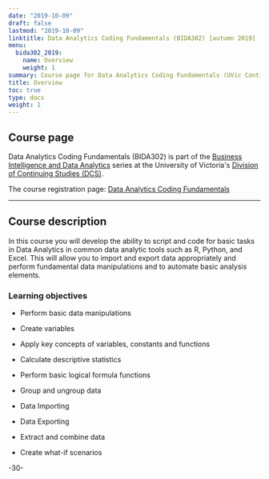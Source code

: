 ```yaml
---
date: "2019-10-09"
draft: false
lastmod: "2019-10-09"
linktitle: Data Analytics Coding Fundamentals (BIDA302) [autumn 2019]
menu:
  bida302_2019:
    name: Overview
    weight: 1
summary: Course page for Data Analytics Coding Fundamentals (UVic Continuing Studies, BIDA302) offered in November - December 2019.
title: Overview
toc: true
type: docs
weight: 1
---
```


## Course page

Data Analytics Coding Fundamentals (BIDA302) is part of the [Business Intelligence and Data Analytics](https://continuingstudies.uvic.ca/business-technology-and-public-relations/series/business-intelligence-and-data-analytics) series at the University of Victoria's [Division of Continuing Studies (DCS)](https://continuingstudies.uvic.ca/).

The course registration page: [Data Analytics Coding Fundamentals](https://continuingstudies.uvic.ca/business-technology-and-public-relations/courses/data-analytics-coding-fundamentals)

***

## Course description

In this course you will develop the ability to script and code for basic tasks in Data Analytics in common data analytic tools such as R, Python, and Excel. This will allow you to import and export data appropriately and perform fundamental data manipulations and to automate basic analysis elements.

### Learning objectives

* Perform basic data manipulations

* Create variables

* Apply key concepts of variables, constants and functions

* Calculate descriptive statistics

* Perform basic logical formula functions

* Group and ungroup data

* Data Importing

* Data Exporting

* Extract and combine data

* Create what-if scenarios



-30-
